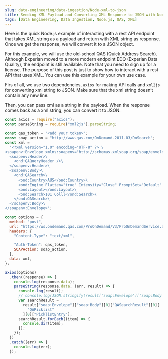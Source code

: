 ```yaml
---
slug: data-engineering/data-ingestion/Node-xml-to-json
title: Sending XML Payload and Converting XML Response to JSON with Node.js
tags: [Data Engineering, Data Ingestion, Node.js, QAS, XML]
---
```


Here is the quick Node.js example of interacting with a rest API endpoint that takes XML string as a payload and return with XML string as response. <!-- truncate -->Once we get the response, we will convert it to a JSON object.

For this example, we will use the old-school QAS (Quick Address Search). Although Experian moved to a more modern endpoint EDQ (Experian Data Quality), the endpoint is still available. Note that you need to sign up for a license. The purpose of this post is just to show how to interact with a rest API that uses XML. You can use this example for your own use case.

Firs of all, we use two dependencies, `axios` for making API calls and `xml2js` for converting xml string to JSON. Make sure that the xml string doesn’t contain any new line.

Then, you can pass xml as a string in the payload. When the response comes back as a xml string, you can convert it to JSON.

```js
const axios = require("axios");
const parseString = require("xml2js").parseString;

const qas_token = "<add your token>";
const soap_action = "http://www.qas.com/OnDemand-2011-03/DoSearch";
const xml =
  '<?xml version="1.0" encoding="UTF-8" ?> \
<soapenv:Envelope xmlns:soapenv="http://schemas.xmlsoap.org/soap/envelope/" xmlns:ond="http://www.qas.com/OnDemand-2011-03">\
  <soapenv:Header>\
    <ond:QAQueryHeader />\
  </soapenv:Header>\
  <soapenv:Body>\
    <ond:QASearch>\
      <ond:Country>AUS</ond:Country>\
      <ond:Engine Flatten="true" Intensity="Close" PromptSet="Default" Threshold="5" Timeout="10000">Intuitive</ond:Engine>\
      <ond:Layout></ond:Layout>\
      <ond:Search>101 Colll</ond:Search>\
    </ond:QASearch>\
  </soapenv:Body>\
</soapenv:Envelope>';

const options = {
  method: "post",
  url: "https://ws.ondemand.qas.com/ProOnDemand/V3/ProOnDemandService.asmx?WSDL=",
  headers: {
    "Content-Type": "text/xml",

    "Auth-Token": qas_token,
    SOAPAction: soap_action,
  },
  data: xml,
};

axios(options)
  .then((response) => {
    console.log(response.data);
    parseString(response.data, (err, result) => {
      console.log(result);
      // console.log(JSON.stringify(result['soap:Envelope']['soap:Body']))
      var searchResult =
        result["soap:Envelope"]["soap:Body"][0]["QASearchResult"][0][
          "QAPicklist"
        ][0]["PicklistEntry"];
      searchResult.forEach((item) => {
        console.dir(item);
      });
    });
  })
  .catch((err) => {
    console.log(err);
  });
```
